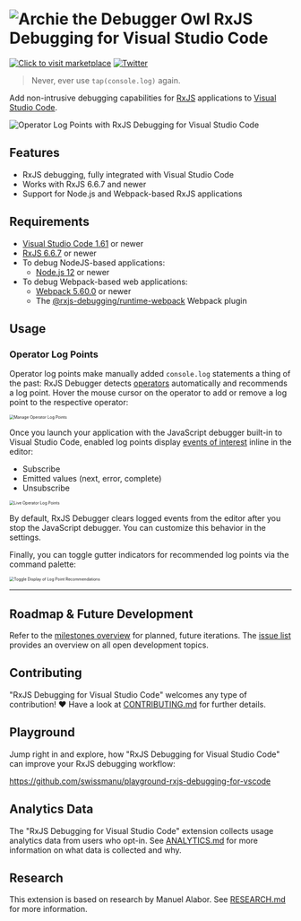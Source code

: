 # ![Archie the Debugger Owl](./docs/brand/archie-small.png) RxJS Debugging for Visual Studio Code

[![Click to visit marketplace](https://vsmarketplacebadge.apphb.com/version-short/manuelalabor.rxjs-debugging-for-vs-code.svg)](https://marketplace.visualstudio.com/items?itemName=manuelalabor.rxjs-debugging-for-vs-code) [![Twitter](https://img.shields.io/badge/Follow-%40rxjsdebuggung-blue?logo=twitter)](https://twitter.com/rxjsdebugging)

> Never, ever use `tap(console.log)` again.

Add non-intrusive debugging capabilities for [RxJS](https://rxjs.dev/) applications to [Visual Studio Code](https://code.visualstudio.com/).

![Operator Log Points with RxJS Debugging for Visual Studio Code](./docs/demo.gif)

## Features

- RxJS debugging, fully integrated with Visual Studio Code
- Works with RxJS 6.6.7 and newer
- Support for Node.js and Webpack-based RxJS applications

## Requirements

- [Visual Studio Code 1.61](https://code.visualstudio.com/) or newer
- [RxJS 6.6.7](https://rxjs.dev/) or newer
- To debug NodeJS-based applications:
  - [Node.js 12](https://nodejs.org/) or newer
- To debug Webpack-based web applications:
  - [Webpack 5.60.0](https://webpack.js.org/) or newer
  - The [@rxjs-debugging/runtime-webpack](https://www.npmjs.com/package/@rxjs-debugging/runtime-webpack) Webpack plugin

## Usage

### Operator Log Points

Operator log points make manually added `console.log` statements a thing of the past: RxJS Debugger detects [operators](https://rxjs.dev/guide/operators) automatically and recommends a log point. Hover the mouse cursor on the operator to add or remove a log point to the respective operator:

<img src="./docs/manage-operator-log-points.gif" alt="Manage Operator Log Points" style="zoom: 50%;" />

Once you launch your application with the JavaScript debugger built-in to Visual Studio Code, enabled log points display [events of interest](https://rxjs.dev/guide/observable#anatomy-of-an-observable) inline in the editor:

- Subscribe
- Emitted values (next, error, complete)
- Unsubscribe

<img src="./docs/live-operator-logs.gif" alt="Live Operator Log Points" style="zoom: 50%;" />

By default, RxJS Debugger clears logged events from the editor after you stop the JavaScript debugger. You can customize this behavior in the settings.

Finally, you can toggle gutter indicators for recommended log points via the command palette:

<img src="./docs/toggle-log-points.gif" alt="Toggle Display of Log Point Recommendations" style="zoom: 50%;" />



----



## Roadmap & Future Development

Refer to the [milestones overview](https://github.com/swissmanu/rxjs-debugging-for-vscode/milestones) for planned, future iterations. The [issue list](https://github.com/swissmanu/rxjs-debugging-for-vscode/issues) provides an overview on all open development topics.

## Contributing

"RxJS Debugging for Visual Studio Code" welcomes any type of contribution! ❤️
Have a look at [CONTRIBUTING.md](./CONTRIBUTING.md) for further details.

## Playground

Jump right in and explore, how "RxJS Debugging for Visual Studio Code" can improve your RxJS debugging workflow:

https://github.com/swissmanu/playground-rxjs-debugging-for-vscode

## Analytics Data

The "RxJS Debugging for Visual Studio Code" extension collects usage analytics data from users who opt-in. See [ANALYTICS.md](./ANALYTICS.md) for more information on what data is collected and why.

## Research

This extension is based on research by Manuel Alabor. See [RESEARCH.md](./RESEARCH.md) for more information.
